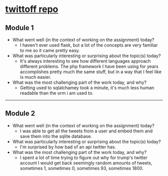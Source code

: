 # [twittoff repo](https://github.com/spentaur/twittoff-app)

## Module 1
- What went well (in the context of working on the assignment) today?
    - I haven't ever used flask, but a lot of the concepts are very familiar
     to me so it came pretty easy.
- What was particularly interesting or surprising about the topic(s) today?
    - It's always interesting to see how different languages approach
     different problems. The php framework I have been using for years
      accomplishes pretty much the same stuff, but in a way that I feel like
       is much easier.
- What was the most challenging part of the work today, and why?
    - Getting used to sqlalchamey took a minute, it's much less human
     readable than the orm i am used to.
     
----
## Module 2
- What went well (in the context of working on the assignment) today?
    - I was able to get all the tweets from a user and embed them and save
     them into the sqlite database.
 - What was particularly interesting or surprising about the topic(s) today?
    - I'm surprised by how bad of an api twitter has.
- What was the most challenging part of the work today, and why?
    - I spent a lot of time trying to figure out why for trump's twitter
     account I would get back seemingly random amounts of tweets, sometimes
      1, sometimes 0, sometimes 93, sometimes 1800. 